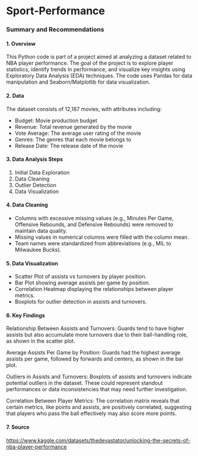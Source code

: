 # Sport-Performance

### Summary and Recommendations

#### 1. Overview

This Python code is part of a project aimed at analyzing a dataset related to NBA player performance. The goal of the project is to explore player statistics, identify trends in performance, and visualize key insights using Exploratory Data Analysis (EDA) techniques. The code uses Pandas for data manipulation and Seaborn/Matplotlib for data visualization.

#### 2. Data

The dataset consists of 12,187 movies, with attributes including:

  - Budget: Movie production budget
  - Revenue: Total revenue generated by the movie
  - Vote Average: The average user rating of the movie
  - Genres: The genres that each movie belongs to
  - Release Date: The release date of the movie

#### 3. Data Analysis Steps

1. Initial Data Exploration
2. Data Cleaning
3. Outlier Detection
4. Data Visualization

#### 4. Data Cleaning 

- Columns with excessive missing values (e.g., Minutes Per Game, Offensive Rebounds, and Defensive Rebounds) were removed to maintain data quality.
- Missing values in numerical columns were filled with the column mean.
- Team names were standardized from abbreviations (e.g., MIL to Milwaukee Bucks).

#### 5. Data Visualization

- Scatter Plot of assists vs turnovers by player position.
- Bar Plot showing average assists per game by position.
- Correlation Heatmap displaying the relationships between player metrics.
- Boxplots for outlier detection in assists and turnovers.

#### 6. Key Findings
      
Relationship Between Assists and Turnovers: Guards tend to have higher assists but also accumulate more turnovers due to their ball-handling role, as shown in the scatter plot.

Average Assists Per Game by Position: Guards had the highest average assists per game, followed by forwards and centers, as shown in the bar plot.

Outliers in Assists and Turnovers: Boxplots of assists and turnovers indicate potential outliers in the dataset. These could represent standout performances or data inconsistencies that may need further investigation.

Correlation Between Player Metrics: The correlation matrix reveals that certain metrics, like points and assists, are positively correlated, suggesting that players who pass the ball effectively may also score more points.

#### 7.  Source

https://www.kaggle.com/datasets/thedevastator/unlocking-the-secrets-of-nba-player-performance
